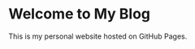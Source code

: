 <!DOCTYPE html>
<html>
<head>
    <title>My Blog</title>
</head>
<body>
    <h1>Welcome to My Blog</h1>
    <p>This is my personal website hosted on GitHub Pages.</p>
</body>
</html>
